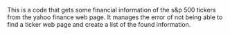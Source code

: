 This is a code that gets some financial information of the s&p 500 tickers from the yahoo finance web page. It manages the error of not being able to find a ticker web page and create a list of the found information.
